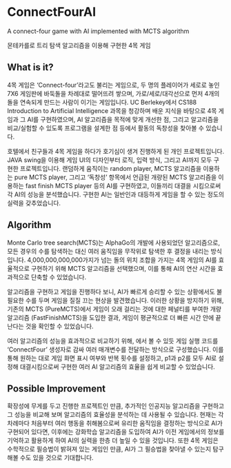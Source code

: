 # ConnectFourAI
A connect-four game with AI implemented with MCTS algorithm

몬테카를로 트리 탐색 알고리즘을 이용해 구현한 4목 게임

## What is it?
4목 게임은 ‘Connect-four’라고도 불리는 게임으로, 두 명의 플레이어가 세로로 놓인 7X6 게임판에 바둑돌을 차례대로 떨어뜨려 쌓으며, 가로/세로/대각선으로 먼저 4개의 돌을 연속되게 만드는 사람이 이기는 게임입니다. UC Berlekey에서 CS188 Introduction to Artificial Intelligence 과목을 청강하며 배운 지식을 바탕으로 4목 게임과 그 AI를 구현하였으며, AI 알고리즘을 목적에 맞게 개선한 점, 그리고 알고리즘을 비교/실험할 수 있도록 프로그램을 설계한 점 등에서 활동의 독창성을 찾아볼 수 있습니다.

호텔에서 친구들과 4목 게임을 하다가 호기심이 생겨 진행하게 된 개인 프로젝트입니다. JAVA swing을 이용해 게임 UI의 디자인부터 로직, 입력 방식, 그리고 AI까지 모두 구현한 프로젝트입니다. 랜덤하게 움직이는 random player, MCTS 알고리즘을 이용하는 pure MCTS player, 그리고 ‘독창성’ 항목에서 언급된 개량된 MCTS 알고리즘을 이용하는 fast finish MCTS player 등의 AI를 구현하였고, 이들끼리 대결을 시킴으로써 각 AI의 성능을 분석했습니다. 구현한 AI는 일반인과 대등하게 게임을 할 수 있는 정도의 실력을 갖추었습니다.

## Algorithm
Monte Carlo tree search(MCTS)는 AlphaGo의 개발에 사용되었던 알고리즘으로, 모든 경우의 수를 탐색하는 대신 여러 움직임을 무작위로 탐색한 후 결정을 내리는 방식입니다. 4,000,000,000,000가지가 넘는 돌의 위치 조합을 가지는 4목 게임의 AI를 효율적으로 구현하기 위해 MCTS 알고리즘을 선택했으며, 이를 통해 AI의 연산 시간을 효과적으로 단축할 수 있었습니다.

알고리즘을 구현하고 게임을 진행하다 보니, AI가 빠르게 승리할 수 있는 상황에서도 불필요한 수를 두며 게임을 질질 끄는 현상을 발견했습니다. 이러한 상황을 방지하기 위해, 기존의 MCTS (PureMCTS)에서 게임이 오래 걸리는 것에 대한 페널티를 부여한 개량 알고리즘 (FastFinishMCTS)을 도입한 결과, 게임이 평균적으로 더 빠른 시간 안에 끝난다는 것을 확인할 수 있었습니다.

여러 알고리즘의 성능을 효과적으로 비교하기 위해, 에서 볼 수 있듯 게임 실행 코드를 ‘ConnectFour’ 생성자로 감싸 여러 매개변수를 전달하는 방식으로 구성했습니다. 이를 통해 원하는 대로 게임 화면 표시 여부와 반복 횟수를 설정하고, p1과 p2를 모두 AI로 설정해 대결시킴으로써 구현한 여러 AI 알고리즘의 효율을 쉽게 비교할 수 있었습니다.

## Possible Improvement
확장성에 무게를 두고 진행한 프로젝트인 만큼, 추가적인 인공지능 알고리즘을 구현하고 그 성능을 비교해 보며 알고리즘의 효율성을 분석하는 데 사용될 수 있습니다. 현재는 각 차례마다 처음부터 여러 행동을 취해봄으로써 유리한 움직임을 결정하는 방식으로 AI가 구현되어 있다면, 이후에는 강화학습 알고리즘을 도입하여 AI가 이전 게임에서의 정보를 기억하고 활용하게 하여 AI의 실력을 한층 더 높일 수 있을 것입니다.
또한 4목 게임은 수학적으로 필승법이 밝혀져 있는 게임인 만큼, AI가 그 필승법을 찾아낼 수 있는지 탐구해볼 수도 있을 것으로 기대합니다.
